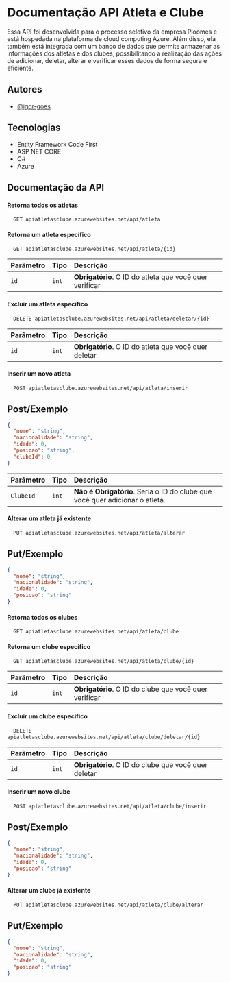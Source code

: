 
# Documentação API Atleta e Clube

Essa API foi desenvolvida para o processo seletivo da empresa Ploomes e está hospedada na plataforma de cloud computing Azure. Além disso, ela também está integrada com um banco de dados que permite armazenar as informações dos atletas e dos clubes, possibilitando a realização das ações de adicionar, deletar, alterar e verificar esses dados de forma segura e eficiente.


## Autores

- [@igor-goes](https://www.github.com/igor-goes)


## Tecnologias

- Entity Framework Code First
- ASP NET CORE
- C#
- Azure


## Documentação da API

#### Retorna todos os atletas

```http
  GET apiatletasclube.azurewebsites.net/api/atleta
```

#### Retorna um atleta específico

```http
  GET apiatletasclube.azurewebsites.net/api/atleta/{id}
```

| Parâmetro   | Tipo       | Descrição                                   |
| :---------- | :--------- | :------------------------------------------ |
| `id`      | `int` | **Obrigatório**. O ID do atleta que você quer verificar|

#### Excluir um atleta específico

```http
  DELETE apiatletasclube.azurewebsites.net/api/atleta/deletar/{id}
```

| Parâmetro   | Tipo       | Descrição                                   |
| :---------- | :--------- | :------------------------------------------ |
| `id`      | `int` | **Obrigatório**. O ID do atleta que você quer deletar|

#### Inserir um novo atleta
```http
  POST apiatletasclube.azurewebsites.net/api/atleta/inserir
```
## Post/Exemplo

```Json
{
  "nome": "string",
  "nacionalidade": "string",
  "idade": 0,
  "posicao": "string",
  "clubeId": 0
}
```
| Parâmetro   | Tipo       | Descrição                                   |
| :---------- | :--------- | :------------------------------------------ |
| `ClubeId`      | `int` | **Não é Obrigatório**. Seria o ID do clube que você quer adicionar o atleta.|

#### Alterar um atleta já existente

```http
  PUT apiatletasclube.azurewebsites.net/api/atleta/alterar
```

## Put/Exemplo

```Json
{
  "nome": "string",
  "nacionalidade": "string",
  "idade": 0,
  "posicao": "string"
}
```
#### Retorna todos os clubes

```http
  GET apiatletasclube.azurewebsites.net/api/atleta/clube
```

#### Retorna um clube específico

```http
  GET apiatletasclube.azurewebsites.net/api/atleta/clube/{id}
```

| Parâmetro   | Tipo       | Descrição                                   |
| :---------- | :--------- | :------------------------------------------ |
| `id`      | `int` | **Obrigatório**. O ID do clube que você quer verificar|

#### Excluir um clube específico

```http
  DELETE apiatletasclube.azurewebsites.net/api/atleta/clube/deletar/{id}
```

| Parâmetro   | Tipo       | Descrição                                   |
| :---------- | :--------- | :------------------------------------------ |
| `id`      | `int` | **Obrigatório**. O ID do clube que você quer deletar|

#### Inserir um novo clube
```http
  POST apiatletasclube.azurewebsites.net/api/atleta/clube/inserir
```

## Post/Exemplo

```Json
{
  "nome": "string",
  "nacionalidade": "string",
  "idade": 0,
  "posicao": "string"
}
```

#### Alterar um clube já existente

```http
  PUT apiatletasclube.azurewebsites.net/api/atleta/clube/alterar
```

## Put/Exemplo

```Json
{
  "nome": "string",
  "nacionalidade": "string",
  "idade": 0,
  "posicao": "string"
}
```





